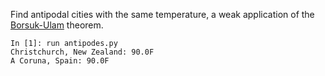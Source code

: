 
Find antipodal cities with the same temperature, a weak application of the
[Borsuk-Ulam](http://en.wikipedia.org/wiki/Borsuk%E2%80%93Ulam_theorem)
theorem.

```
In [1]: run antipodes.py
Christchurch, New Zealand: 90.0F
A Coruna, Spain: 90.0F
```

